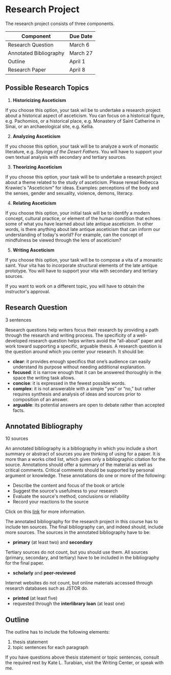 # Research Project
The research project consists of three components.

| Component | Due Date |
| ------------- | ------------- |
| Research Question | March 6 |
| Annotated Bibliography | March 27 |
| Outline | April 1 |
| Research Paper | April 8 |

## Possible Research Topics

1. **Historicizing Asceticism**

If you choose this option, your task wil be to undertake a research project about a historical aspect of asceticism. You can focus on a historical figure, e.g. Pachomios, or a historical place, e.g. Monastery of Saint Catherine in Sinai, or an archaeological site, e.g. Kellia.

2. **Analyzing Asceticism**

If you choose this option, your task will be to analyze a work of monastic literature, e.g. _Sayings of the Desert Fathers_. You will have to support your own textual analysis with secondary and tertiary sources.

3. **Theorizing Asceticism**

If you choose this option, your task will be to undertake a research project about a theme related to the study of asceticism. Please reread Rebecca Krawiec's "Asceticism" for ideas. Examples: perceptions of the body and the senses, gender and sexuality, violence, demons, literacy.

4. **Relating Asceticism**

If you choose this option, your initial task will be to identify a modern concept, cultural practice, or element of the human condition that echoes some of what you have learned about late antique asceticism. In other words, is there anything about late antique asceticism that can inform our understanding of today's world? For example, can the concept of mindfulness be viewed through the lens of asceticism?

5. **Writing Asceticism**

If you choose this option, your task will be to compose a vita of a monastic saint. Your vita has to incorporate structural elements of the late antique prototype. You will have to support your vita with secondary and tertiary sources.

If you want to work on a different topic, you will have to obtain the instructor's approval.

## Research Question
3 sentences

Research questions help writers focus their research by providing a path through the research and writing process. The specificity of a well-developed research question helps writers avoid the “all-about” paper and work toward supporting a specific, arguable thesis. A research question is the question around which you center your research. It should be:
* **clear**: it provides enough specifics that one’s audience can easily understand its purpose without needing additional explanation.
* **focused**: it is narrow enough that it can be answered thoroughly in the space the writing task allows.
* **concise**: it is expressed in the fewest possible words.
* **complex**: it is not answerable with a simple “yes” or “no,” but rather requires synthesis and analysis of ideas and sources prior to composition of an answer.
* **arguable**: its potential answers are open to debate rather than accepted facts.

## Annotated Bibliography
10 sources

An annotated bibliography is a bibliography in which you include a short summary or abstract of sources you are thinking of using for a paper. It is more than a works cited list, which gives only a bibliographic citation for the source. Annotations should offer a summary of the material as well as critical comments. Critical comments should be supported by personal argument or knowledge. These annotations do one or more of the following:
* Describe the content and focus of the book or article
* Suggest the source's usefulness to your research
* Evaluate the source's method, conclusions or reliability
* Record your reactions to the source

Click on this [link](http://libguides.richmond.edu/citingsources/annotatedbibs) for more information.

The annotated bibliography for the research project in this course has to include ten sources. The final bibliography can, and indeed should, include more sources. The sources in the annotated bibliography have to be:
* **primary** (at least two) and **secondary**

Tertiary sources do not count, but you should use them. All sources (primary, secondary, and tertiary) have to be included in the bibliography for the final paper.
* **scholarly** and **peer-reviewed**

Internet websites do not count, but online materials accessed through research databases such as JSTOR do.
* **printed** (at least five)
* requested through the **interlibrary loan** (at least one)

## Outline

The outline has to include the following elements:
1) thesis statement
2) topic sentences for each paragraph

If you have questions above thesis statement or topic sentences, consult the required rext by Kate L. Turabian, visit the Writing Center, or speak with me.
